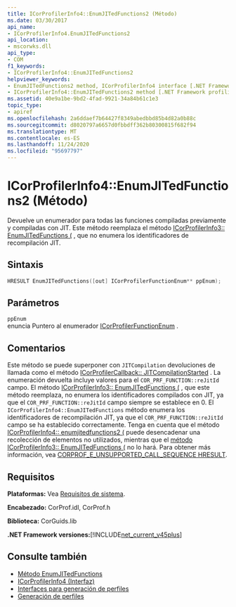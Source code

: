 ```yaml
---
title: ICorProfilerInfo4::EnumJITedFunctions2 (Método)
ms.date: 03/30/2017
api_name:
- ICorProfilerInfo4.EnumJITedFunctions2
api_location:
- mscorwks.dll
api_type:
- COM
f1_keywords:
- ICorProfilerInfo4::EnumJITedFunctions2
helpviewer_keywords:
- EnumJITedFunctions2 method, ICorProfilerInfo4 interface [.NET Framework profiling]
- ICorProfilerInfo4::EnumJITedFunctions2 method [.NET Framework profiling]
ms.assetid: 40e9a1be-9bd2-4fad-9921-34a84b61c1e3
topic_type:
- apiref
ms.openlocfilehash: 2a6ddaef7b64427f8349abedbbd85b4d82a0b88c
ms.sourcegitcommit: d8020797a6657d0fbbdff362b80300815f682f94
ms.translationtype: MT
ms.contentlocale: es-ES
ms.lasthandoff: 11/24/2020
ms.locfileid: "95697797"
---
```

# <a name="icorprofilerinfo4enumjitedfunctions2-method"></a>ICorProfilerInfo4::EnumJITedFunctions2 (Método)

Devuelve un enumerador para todas las funciones compiladas previamente y compiladas con JIT. Este método reemplaza el método [ICorProfilerInfo3:: EnumJITedFunctions (](icorprofilerinfo3-enumjitedfunctions-method.md) , que no enumera los identificadores de recompilación JIT.  
  
## <a name="syntax"></a>Sintaxis  
  
```cpp  
HRESULT EnumJITedFunctions([out] ICorProfilerFunctionEnum** ppEnum);  
```  
  
## <a name="parameters"></a>Parámetros  

 `ppEnum`  
 enuncia Puntero al enumerador [ICorProfilerFunctionEnum](icorprofilerfunctionenum-interface.md) .  
  
## <a name="remarks"></a>Comentarios  

 Este método se puede superponer con `JITCompilation` devoluciones de llamada como el método [ICorProfilerCallback:: JITCompilationStarted](icorprofilercallback-jitcompilationstarted-method.md) . La enumeración devuelta incluye valores para el `COR_PRF_FUNCTION::reJitId` campo. El método [ICorProfilerInfo3:: EnumJITedFunctions (](icorprofilerinfo3-enumjitedfunctions-method.md) , que este método reemplaza, no enumera los identificadores compilados con JIT, ya que el `COR_PRF_FUNCTION::reJitId` campo siempre se establece en 0. El `ICorProfilerInfo4::EnumJITedFunctions` método enumera los identificadores de recompilación JIT, ya que el `COR_PRF_FUNCTION::reJitId` campo se ha establecido correctamente. Tenga en cuenta que el método [ICorProfilerInfo4:: enumjitedfunctions2 (](icorprofilerinfo4-enumjitedfunctions2-method.md) puede desencadenar una recolección de elementos no utilizados, mientras que el [método ICorProfilerInfo3:: EnumJITedFunctions (](icorprofilerinfo3-enumjitedfunctions-method.md) no lo hará.  Para obtener más información, vea [CORPROF_E_UNSUPPORTED_CALL_SEQUENCE HRESULT](corprof-e-unsupported-call-sequence-hresult.md).  
  
## <a name="requirements"></a>Requisitos  

 **Plataformas:** Vea [Requisitos de sistema](../../get-started/system-requirements.md).  
  
 **Encabezado:** CorProf.idl, CorProf.h  
  
 **Biblioteca:** CorGuids.lib  
  
 **.NET Framework versiones:**[!INCLUDE[net_current_v45plus](../../../../includes/net-current-v45plus-md.md)]  
  
## <a name="see-also"></a>Consulte también

- [Método EnumJITedFunctions](icorprofilerinfo3-enumjitedfunctions-method.md)
- [ICorProfilerInfo4 (Interfaz)](icorprofilerinfo4-interface.md)
- [Interfaces para generación de perfiles](profiling-interfaces.md)
- [Generación de perfiles](index.md)

